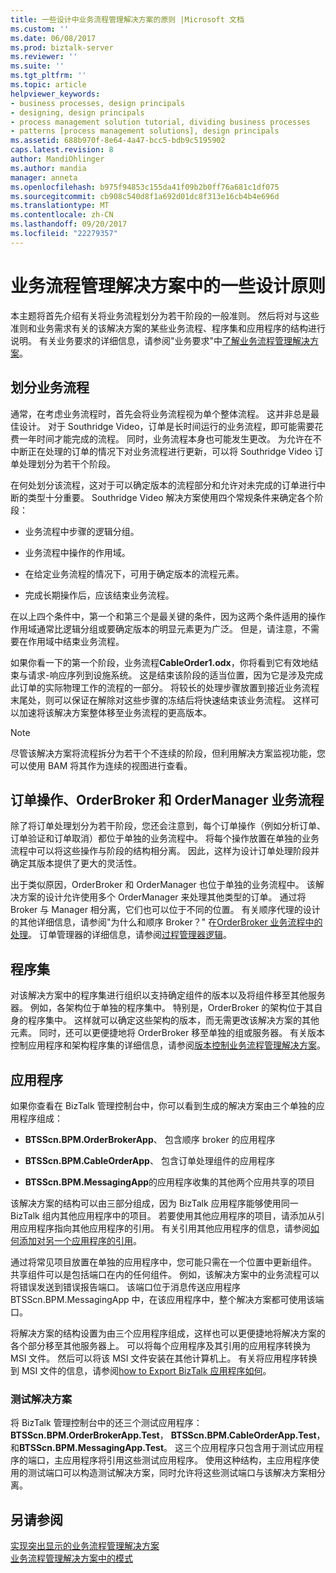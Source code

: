 ```yaml
---
title: 一些设计中业务流程管理解决方案的原则 |Microsoft 文档
ms.custom: ''
ms.date: 06/08/2017
ms.prod: biztalk-server
ms.reviewer: ''
ms.suite: ''
ms.tgt_pltfrm: ''
ms.topic: article
helpviewer_keywords:
- business processes, design principals
- designing, design principals
- process management solution tutorial, dividing business processes
- patterns [process management solutions], design principals
ms.assetid: 688b970f-8e64-4a47-bcc5-bdb9c5195902
caps.latest.revision: 8
author: MandiOhlinger
ms.author: mandia
manager: anneta
ms.openlocfilehash: b975f94853c155da41f09b2b0ff76a681c1df075
ms.sourcegitcommit: cb908c540d8f1a692d01dc8f313e16cb4b4e696d
ms.translationtype: MT
ms.contentlocale: zh-CN
ms.lasthandoff: 09/20/2017
ms.locfileid: "22279357"
---
```

# <a name="some-design-principles-in-the-business-process-management-solution"></a>业务流程管理解决方案中的一些设计原则
本主题将首先介绍有关将业务流程划分为若干阶段的一般准则。 然后将对与这些准则和业务需求有关的该解决方案的某些业务流程、程序集和应用程序的结构进行说明。 有关业务要求的详细信息，请参阅"业务要求"中[了解业务流程管理解决方案](../core/understanding-the-business-process-management-solution.md)。  
  
## <a name="dividing-business-processes"></a>划分业务流程  
 通常，在考虑业务流程时，首先会将业务流程视为单个整体流程。 这并非总是最佳设计。 对于 Southridge Video，订单是长时间运行的业务流程，即可能需要花费一年时间才能完成的流程。 同时，业务流程本身也可能发生更改。 为允许在不中断正在处理的订单的情况下对业务流程进行更新，可以将 Southridge Video 订单处理划分为若干个阶段。  
  
 在何处划分该流程，这对于可以确定版本的流程部分和允许对未完成的订单进行中断的类型十分重要。 Southridge Video 解决方案使用四个常规条件来确定各个阶段：  
  
-   业务流程中步骤的逻辑分组。  
  
-   业务流程中操作的作用域。  
  
-   在给定业务流程的情况下，可用于确定版本的流程元素。  
  
-   完成长期操作后，应该结束业务流程。  
  
 在以上四个条件中，第一个和第三个是最关键的条件，因为这两个条件适用的操作作用域通常比逻辑分组或要确定版本的明显元素更为广泛。 但是，请注意，不需要在作用域中结束业务流程。  
  
 如果你看一下的第一个阶段，业务流程**CableOrder1.odx**，你将看到它有效地结束与请求-响应序列到设施系统。 这是结束该阶段的适当位置，因为它是涉及完成此订单的实际物理工作的流程的一部分。 将较长的处理步骤放置到接近业务流程末尾处，则可以保证在解除对这些步骤的冻结后将快速结束该业务流程。 这样可以加速将该解决方案整体移至业务流程的更高版本。  
  
> [!NOTE]
>  尽管该解决方案将流程拆分为若干个不连续的阶段，但利用解决方案监视功能，您可以使用 BAM 将其作为连续的视图进行查看。  
  
## <a name="order-action-broker-and-manager-orchestrations"></a>订单操作、OrderBroker 和 OrderManager 业务流程  
 除了将订单处理划分为若干阶段，您还会注意到，每个订单操作（例如分析订单、订单验证和订单取消）都位于单独的业务流程中。 将每个操作放置在单独的业务流程中可以将这些操作与阶段的结构相分离。 因此，这样为设计订单处理阶段并确定其版本提供了更大的灵活性。  
  
 出于类似原因，OrderBroker 和 OrderManager 也位于单独的业务流程中。 该解决方案的设计允许使用多个 OrderManager 来处理其他类型的订单。 通过将 Broker 与 Manager 相分离，它们也可以位于不同的位置。 有关顺序代理的设计的其他详细信息，请参阅"为什么和顺序 Broker？" 在[OrderBroker 业务流程中的处理](../core/processing-in-the-orderbroker-orchestration.md)。 订单管理器的详细信息，请参阅[过程管理器逻辑](../core/process-manager-logic.md)。  
  
## <a name="assemblies"></a>程序集  
 对该解决方案中的程序集进行组织以支持确定组件的版本以及将组件移至其他服务器。 例如，各架构位于单独的程序集中。 特别是，OrderBroker 的架构位于其自身的程序集中。 这样就可以确定这些架构的版本，而无需更改该解决方案的其他元素。 同时，还可以更便捷地将 OrderBroker 移至单独的组或服务器。 有关版本控制应用程序和架构程序集的详细信息，请参阅[版本控制业务流程管理解决方案](../core/versioning-the-business-process-management-solution.md)。  
  
## <a name="applications"></a>应用程序  
 如果你查看在 BizTalk 管理控制台中，你可以看到生成的解决方案由三个单独的应用程序组成：  
  
-   **BTSScn.BPM.OrderBrokerApp**、 包含顺序 broker 的应用程序  
  
-   **BTSScn.BPM.CableOrderApp**、 包含订单处理组件的应用程序  
  
-   **BTSScn.BPM.MessagingApp**的应用程序收集的其他两个应用共享的项目  
  
 该解决方案的结构可以由三部分组成，因为 BizTalk 应用程序能够使用同一 BizTalk 组内其他应用程序中的项目。 若要使用其他应用程序的项目，请添加从引用应用程序指向其他应用程序的引用。 有关引用其他应用程序的信息，请参阅[如何添加对另一个应用程序的引用](../core/how-to-add-a-reference-to-another-application.md)。  
  
 通过将常见项目放置在单独的应用程序中，您可能只需在一个位置中更新组件。 共享组件可以是包括端口在内的任何组件。 例如，该解决方案中的业务流程可以将错误发送到错误报告端口。 该端口位于消息传送应用程序 BTSScn.BPM.MessagingApp 中，在该应用程序中，整个解决方案都可使用该端口。  
  
 将解决方案的结构设置为由三个应用程序组成，这样也可以更便捷地将解决方案的各个部分移至其他服务器上。 可以将每个应用程序及其引用的应用程序转换为 MSI 文件。 然后可以将该 MSI 文件安装在其他计算机上。 有关将应用程序转换到 MSI 文件的信息，请参阅[how to Export BizTalk 应用程序如何](../core/how-to-export-a-biztalk-application.md)。  
  
### <a name="the-test-solution"></a>测试解决方案  
 将 BizTalk 管理控制台中的还三个测试应用程序： **BTSScn.BPM.OrderBrokerApp.Test**， **BTSScn.BPM.CableOrderApp.Test**，和**BTSScn.BPM.MessagingApp.Test**。 这三个应用程序只包含用于测试应用程序的端口，主应用程序将引用这些测试应用程序。 使用这种结构，主应用程序使用的测试端口可以构造测试解决方案，同时允许将这些测试端口与该解决方案相分离。  
  
## <a name="see-also"></a>另请参阅  
 [实现突出显示的业务流程管理解决方案](../core/implementation-highlights-of-the-business-process-management-solution.md)   
 [业务流程管理解决方案中的模式](../core/patterns-in-the-business-process-management-solution.md)
